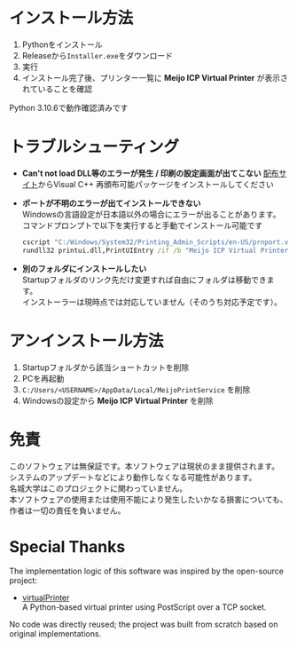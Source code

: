 # インストール方法
1. Pythonをインストール
2. Releaseから`Installer.exe`をダウンロード  
3. 実行  
4. インストール完了後、プリンター一覧に **Meijo ICP Virtual Printer** が表示されていることを確認

Python 3.10.6で動作確認済みです

# トラブルシューティング

- **Can't not load DLL等のエラーが発生 / 印刷の設定画面が出てこない**
  [配布サイト](https://learn.microsoft.com/ja-jp/cpp/windows/latest-supported-vc-redist?view=msvc-170)からVisual C++ 再頒布可能パッケージをインストールしてください

- **ポートが不明のエラーが出てインストールできない**  
  Windowsの言語設定が日本語以外の場合にエラーが出ることがあります。  
  コマンドプロンプトで以下を実行すると手動でインストール可能です
    ```cmd
    cscript "C:/Windows/System32/Printing_Admin_Scripts/en-US/prnport.vbs" -a -r "Meijo ICP Virtual Printer Port" -h "127.0.0.1" -n 9101 -o raw
    rundll32 printui.dll,PrintUIEntry /if /b "Meijo ICP Virtual Printer" /r "Meijo ICP Virtual Printer Port" /m "Microsoft PS Class Driver"
    ```

- **別のフォルダにインストールしたい**  
  Startupフォルダのリンク先だけ変更すれば自由にフォルダは移動できます。  
  インストーラーは現時点では対応していません（そのうち対応予定です）。

# アンインストール方法

1. Startupフォルダから該当ショートカットを削除  
2. PCを再起動  
3. `C:/Users/<USERNAME>/AppData/Local/MeijoPrintService` を削除  
4. Windowsの設定から **Meijo ICP Virtual Printer** を削除

# 免責

このソフトウェアは無保証です。本ソフトウェアは現状のまま提供されます。  
システムのアップデートなどにより動作しなくなる可能性があります。  
名城大学はこのプロジェクトに関わっていません。  
本ソフトウェアの使用または使用不能により発生したいかなる損害についても、作者は一切の責任を負いません。

# Special Thanks

The implementation logic of this software was inspired by the open-source project:

- [virtualPrinter](https://github.com/TheHeadlessSourceMan/virtualPrinter)  
  A Python-based virtual printer using PostScript over a TCP socket.

No code was directly reused; the project was built from scratch based on original implementations.